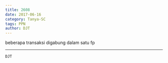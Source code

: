 ```yaml
---
title: 2608
date: 2017-06-16
category: Tanya-SC
tags: PPN
author: DJT
---
```


beberapa transaksi digabung dalam satu fp

---



`DJT`
